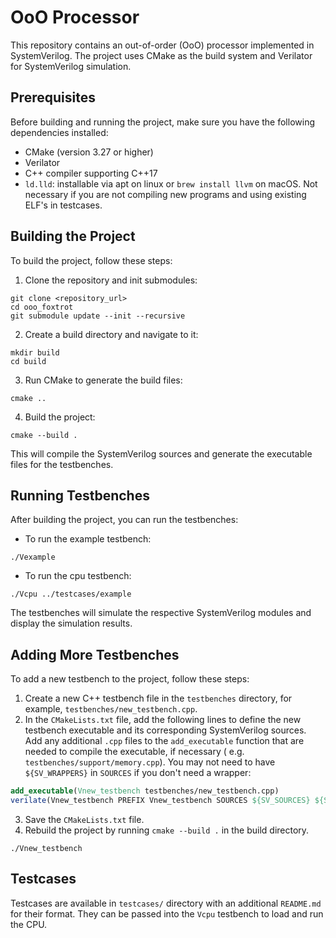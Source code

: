 # OoO Processor

This repository contains an out-of-order (OoO) processor implemented in SystemVerilog. The project uses CMake as the
build system and Verilator for SystemVerilog simulation.

## Prerequisites

Before building and running the project, make sure you have the following dependencies installed:

- CMake (version 3.27 or higher)
- Verilator
- C++ compiler supporting C++17
- `ld.lld`: installable via apt on linux or `brew install llvm` on macOS. Not necessary if you are not compiling new
  programs and using existing ELF's in testcases.

## Building the Project

To build the project, follow these steps:

1. Clone the repository and init submodules:

```
git clone <repository_url>
cd ooo_foxtrot
git submodule update --init --recursive
```

2. Create a build directory and navigate to it:

```
mkdir build
cd build
```

3. Run CMake to generate the build files:

```
cmake ..
```

4. Build the project:

```
cmake --build .
```

This will compile the SystemVerilog sources and generate the executable files for the testbenches.


## Running Testbenches

After building the project, you can run the testbenches:

- To run the example testbench:

```
./Vexample
```

- To run the cpu testbench:

```
./Vcpu ../testcases/example
```

The testbenches will simulate the respective SystemVerilog modules and display the simulation results.

## Adding More Testbenches

To add a new testbench to the project, follow these steps:

1. Create a new C++ testbench file in the `testbenches` directory, for example, `testbenches/new_testbench.cpp`.
2. In the `CMakeLists.txt` file, add the following lines to define the new testbench executable and its corresponding
   SystemVerilog sources. Add any additional `.cpp` files to the `add_executable` function that are needed to compile
   the executable, if necessary (
   e.g. `testbenches/support/memory.cpp`). You may not need to have `${SV_WRAPPERS}` in `SOURCES` if you don't need a
   wrapper:

```cmake
add_executable(Vnew_testbench testbenches/new_testbench.cpp)
verilate(Vnew_testbench PREFIX Vnew_testbench SOURCES ${SV_SOURCES} ${SV_WRAPPERS} TOP_MODULE new_module INCLUDE_DIRS .)
```

3. Save the `CMakeLists.txt` file.
4. Rebuild the project by running `cmake --build .` in the build directory.

```
./Vnew_testbench
```

## Testcases

Testcases are available in `testcases/` directory with an additional `README.md` for their format. They can be passed
into the `Vcpu` testbench to load and run the CPU.